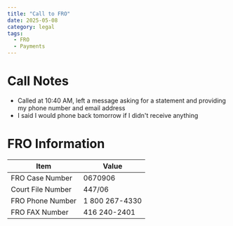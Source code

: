 ```yaml
---
title: "Call to FRO"
date: 2025-05-08
category: legal
tags: 
  - FRO
  - Payments
---
```


# Call Notes

* Called at 10:40 AM, left a message asking for a statement and providing my phone number and email address
* I said I would phone back tomorrow if I didn't receive anything

# FRO Information

Item              | Value
------------------|-----------------
FRO Case Number   | 0670906
Court File Number | 447/06
FRO Phone Number  | 1 800 267-4330
FRO FAX Number    | 416 240-2401
